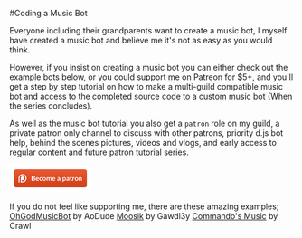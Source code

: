 #Coding a Music Bot

Everyone including their grandparents want to create a music bot, I myself have created a music bot and believe me it's not as easy as you would think.

However, if you insist on creating a music bot you can either check out the example bots below, or you could support me on Patreon for $5+, and you'll get a step by step tutorial on how to make a multi-guild compatible music bot and access to the completed source code to a custom music bot (When the series concludes).

As well as the music bot tutorial you also get a `patron` role on my guild, a private patron only channel to discuss with other patrons, priority d.js bot help, behind the scenes pictures, videos and vlogs, and early access to regular content and future patron tutorial series.

[![Support me on Patreon](/assets/becomeAPatronBanner.png)](https://www.patreon.com/anidiotsguide)

If you do not feel like supporting me, there are these amazing examples;
[OhGodMusicBot](https://github.com/bdistin/OhGodMusicBot) by AoDude
[Moosik](https://github.com/Gawdl3y/discord-moosik) by Gawdl3y
[Commando's Music](https://github.com/iCrawl/Commando/tree/master/commands/music) by Crawl
